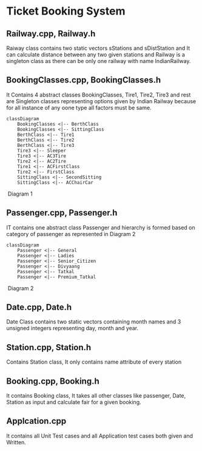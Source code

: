 # Ticket Booking System

## Railway.cpp, Railway.h

Raiway class contains two static vectors sStations and sDistStation and It can calculate distance between any two given stations and Railway is a singleton class as there can be only one railway with name IndianRailway.

 

## BookingClasses.cpp, BookingClasses.h

It Contains 4 abstract classes BookingClasses, Tire1, Tire2, Tire3  and rest are Singleton classes representing options given by Indian Railway because for all instance of any oone type all factors must be same.

```mermaid
classDiagram
	BookingClasses <|-- BerthClass
	BookingClasses <|-- SittingClass
	BerthClass <|-- Tire1
	BerthClass <|-- Tire2
	BerthClass <|-- Tire3
	Tire3 <|-- Sleeper
    Tire3 <|-- AC3Tire
    Tire2 <|-- AC2Tire
    Tire1 <|-- ACFirstClass
    Tire2 <|-- FirstClass
    SittingClass <|-- SecondSitting
    SittingClass <|-- ACChairCar
```

​																																Diagram 1

## Passenger.cpp, Passenger.h

IT contains one abstract class Passenger and hierarchy is formed based on category of passenger as represented in Diagram 2

```mermaid
classDiagram
	Passenger <|-- General
	Passenger <|-- Ladies
	Passenger <|-- Senior_Citizen
	Passenger <|-- Divyaang
	Passenger <|-- Tatkal
	Passenger <|-- Premium_Tatkal
```

​																														    Diagram 2

## Date.cpp, Date.h

Date Class contains two static vectors containing month names and 3 unsigned integers representing day, month and year.

## Station.cpp, Station.h

Contains Station class, It only contains name attribute of every station

## Booking.cpp, Booking.h

It contains Booking class, It takes all other classes like passenger, Date, Station as input and calculate fair for a given booking.

## Applcation.cpp

It contains all Unit Test cases and all Application test cases both given and Written.
